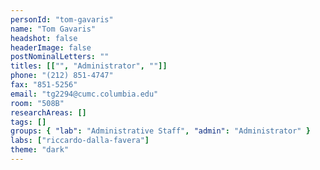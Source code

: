 ```yaml
---
personId: "tom-gavaris"
name: "Tom Gavaris"
headshot: false
headerImage: false
postNominalLetters: ""
titles: [["", "Administrator", ""]]
phone: "(212) 851-4747"
fax: "851-5256"
email: "tg2294@cumc.columbia.edu"
room: "508B"
researchAreas: []
tags: []
groups: { "lab": "Administrative Staff", "admin": "Administrator" }
labs: ["riccardo-dalla-favera"]
theme: "dark"
---
```


